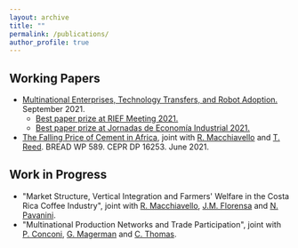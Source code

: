```yaml
---
layout: archive
title: ""
permalink: /publications/
author_profile: true
---
```



Working Papers 
-----
* <a href="https://www.dropbox.com/s/700wusbfq86m22b/Multinational%20Enterprises%2C%20Technology%20Transfers%20and%20Robot%20Adoption%20-%20Fabrizio%20Leone.pdf?dl=0" target="_blank">Multinational Enterprises, Technology Transfers, and Robot Adoption.</a> September 2021.
    * <a href="https://www.dropbox.com/s/pad1wvwys4rgyha/RIEF_prize.jpg?dl=0" target="_blank">Best paper prize at RIEF Meeting 2021. </a>
    * <a href="https://www.dropbox.com/s/sgmggo8epozxaf2/JEI_prize.pdf?dl=0" target="_blank">Best paper prize at Jornadas de Economía Industrial 2021. </a>
* <a href="https://documents1.worldbank.org/curated/en/727041624328488778/pdf/The-Falling-Price-of-Cement-in-Africa.pdf" target="_blank">The Falling Price of Cement in Africa</a>, joint with <a href="https://sites.google.com/site/roccomacchiavello/" target="_blank">R. Macchiavello</a> and <a href="https://sites.google.com/view/tristanreed/home" target="_blank">T. Reed</a>. BREAD WP 589. CEPR DP 16253. June 2021.


 
Work in Progress
-----
* "Market Structure, Vertical Integration and Farmers' Welfare in the Costa Rica Coffee Industry", joint with <a href="https://sites.google.com/site/roccomacchiavello/" target="_blank">R. Macchiavello</a>, <a href="https://sites.google.com/site/pmiquelflorensa/home" target="_blank">J.M. Florensa</a> and <a href="https://sites.google.com/site/nicolapavanini/" target="_blank">N. Pavanini</a>.
* "Multinational Production Networks and Trade Participation", joint with <a href="https://sites.google.com/view/paola-conconi-website/" target="_blank">P. Conconi</a>, <a href="http://www.glennmagerman.com/" target="_blank">G. Magerman</a> and <a href="https://www.lse.ac.uk/management/people/academic-staff/cthomas" target="_blank">C. Thomas</a>.
